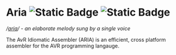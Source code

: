 # Aria ![Static Badge](https://img.shields.io/badge/version%20-%200.4.4%20-%20green) ![Static Badge](https://img.shields.io/badge/license%20-%20GPLv3%20-%20green)

*/[aria](https://www.merriam-webster.com/dictionary/aria)/ - an elaborate melody sung by a single voice*

The AvR Idiomatic Assembler (ARIA) is an efficient, cross platform assembler for the AVR programming langauge.